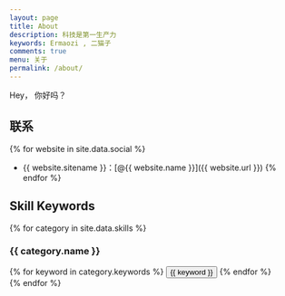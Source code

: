 ```yaml
---
layout: page
title: About
description: 科技是第一生产力
keywords: Ermaozi , 二猫子
comments: true
menu: 关于
permalink: /about/
---
```


Hey， 你好吗？

## 联系

{% for website in site.data.social %}
* {{ website.sitename }}：[@{{ website.name }}]({{ website.url }})
{% endfor %}

## Skill Keywords

{% for category in site.data.skills %}
### {{ category.name }}
<div class="btn-inline">
{% for keyword in category.keywords %}
<button class="btn btn-outline" type="button">{{ keyword }}</button>
{% endfor %}
</div>
{% endfor %}
